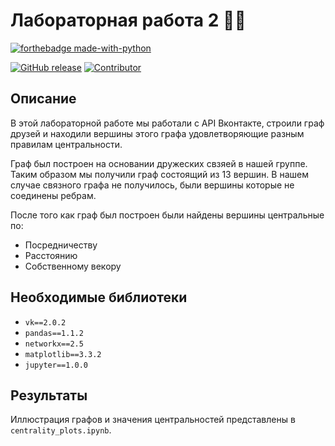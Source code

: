 # Лабораторная работа 2 :mage_man:

[![forthebadge made-with-python](http://ForTheBadge.com/images/badges/made-with-python.svg)](https://www.python.org/)

[![GitHub release](https://img.shields.io/badge/version-v1.0-red)](https://img.shields.io/badge/version-v1.0-red)
[![Contributor](https://img.shields.io/badge/contributors-4-blue)](https://img.shields.io/badge/contributors-4-blue)


## Описание

В этой лабораторной работе мы работали с API Вконтакте, строили граф друзей и находили вершины этого графа удовлетворяющие разным правилам центральности.

Граф был построен на основании дружеских свзяей в нашей группе. Таким образом мы получили граф состоящий из 13 вершин. В нашем случае связного графа не получилось, были вершины которые не соединены ребрам.

После того как граф был построен были найдены вершины центральные по:
- Посредничеству
- Расстоянию
- Собственному векору

## Необходимые библиотеки
- ``vk==2.0.2``
- ``pandas==1.1.2``
- ``networkx==2.5 ``
- ``matplotlib==3.3.2``
- ``jupyter==1.0.0``

## Результаты
Иллюстрация графов и значения центральностей представлены в `centrality_plots.ipynb`.
